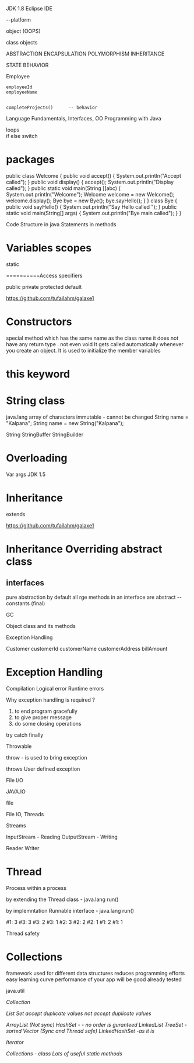 JDK 1.8
Eclipse IDE


--platform

object (OOPS)


class
objects

ABSTRACTION
ENCAPSULATION
POLYMORPHISM
INHERITANCE


STATE
BEHAVIOR

Employee
	
	employeeId
	employeeName
	

	completeProjects()		-- behavior	

Language Fundamentals, Interfaces, OO Programming with Java

loops	
if else
switch


packages
==========


public class Welcome {
	public void accept() {
		System.out.println("Accept called");
	}
	public void display() {
		accept();
		System.out.println("Display called");
	}
	public static void main(String []abc) {
		System.out.println("Welcome");
		Welcome welcome = new Welcome();
		welcome.display();
		Bye bye = new Bye();
		bye.sayHello();
	}
}
class Bye
{
	public void sayHello() {
		System.out.println("Say Hello called ");
	}
	public static void main(String[] args) {
		System.out.println("Bye main called");
	}
}


Code Structure in java
Statements in methods

Variables scopes
==================
static





==========Access specifiers


public
private 
protected
default







https://github.com/tufailahm/galaxe1










Constructors
==============

special method which has the same name as the class name
it does not have any return type . not even void
It gets called automatically whenever you create an object.
It is used to initialize the member variables


this keyword
==============



String class
=================

java.lang
array of characters
immutable - cannot be changed
String name = "Kalpana";
String name = new String("Kalpana");
































































String
StringBuffer
StringBuilder

Overloading
================


Var args
JDK 1.5


Inheritance
=======================
extends



https://github.com/tufailahm/galaxe1



Inheritance
Overriding
abstract class
===================




interfaces
--------------
pure abstraction
by default all rge methods in an interface are abstract
-- constants	(final)

GC


Object class and its methods

Exception Handling



Customer
	customerId
	customerName
	customerAddress
	billAmount



Exception Handling
=====================

Compilation
Logical error
Runtime errors

Why exception handling is required ?

1) to end program gracefully
2) to give proper message
3) do some closing operations




try
catch
finally



Throwable



throw		- is used to bring exception


throws
User defined exception
















File I/O

JAVA.IO 


file

File IO, Threads


Streams


InputStream	- Reading
OutputStream 	- Writing



Reader
Writer












Thread
===============================
Process within a process

by extending the Thread class	- java.lang
	run()

by implemntation Runnable interface	- java.lang
	run()


#1: 3
#3: 3
#3: 2
#3: 1
#2: 3
#2: 2
#2: 1
#1: 2
#1: 1



Thread safety


Collections
==================
framework used for different data structures
reduces programming efforts
easy learning curve
performance of your app will be good
already tested

java.util

<I>					Collection

<I>	List				Set
	accept duplicate values		not accept duplicate values


<C>	ArrayList	(Not sync)		HashSet - - no order is guranteed
	LinkedList			TreeSet - sorted
	Vector	(Sync and Thread safe)	LinkedHashSet -as it is 



Iterator



Collections	- class
Lots of useful static methods



































































